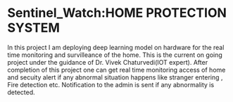# Sentinel_Watch:HOME PROTECTION SYSTEM
In this project I am deploying deep learning model on hardware for the real time
monitoring and survilleance of the home. This is the current on going project under
the guidance of Dr. Vivek Chaturvedi(IOT expert). After completion of this project one
can get real time monitoring access of home and secuity alert if any abnormal situation
happens like stranger entering , Fire detection etc.
Notification to the admin is sent if any abnormality is detected.
